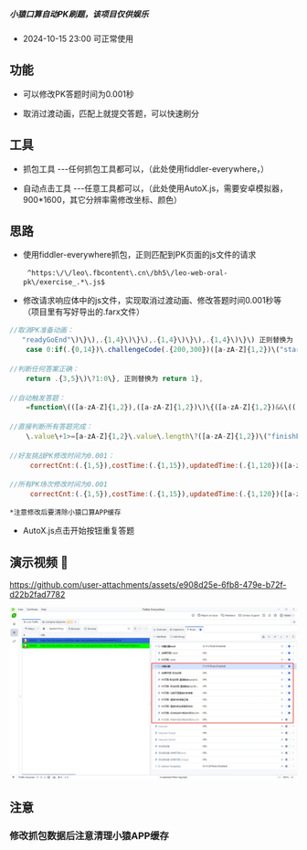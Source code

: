 
##### 小猿口算自动PK刷题，该项目仅供娱乐

  -  2024-10-15 23:00 可正常使用


## 功能

  -  可以修改PK答题时间为0.001秒
  
  -  取消过渡动画，匹配上就提交答题，可以快速刷分
  

## 工具

 - 抓包工具  ---任何抓包工具都可以，（此处使用fiddler-everywhere，）
  
 - 自动点击工具  ---任意工具都可以，（此处使用AutoX.js，需要安卓模拟器，900*1600，其它分辨率需修改坐标、颜色）

## 思路

 - 使用fiddler-everywhere抓包，正则匹配到PK页面的js文件的请求
   
        ^https:\/\/leo\.fbcontent\.cn\/bh5\/leo-web-oral-pk\/exercise_.*\.js$

 - 修改请求响应体中的js文件，实现取消过渡动画、修改答题时间0.001秒等（项目里有写好导出的.farx文件）
  ```javascript
//取消PK准备动画：
     "readyGoEnd"\)\}\),.{1,4}\)\}\),.{1,4}\)\}\),.{1,4}\)\}\) 正则替换为 "readyGoEnd")}),20)}),20)}),20)})
      case 0:if(.{0,14})\.challengeCode(.{200,300})([a-zA-Z]{1,2})\("startExercise"\); 正则替换为 case 0:$3("startExercise");if$1.challengeCode$2

//判断任何答案正确：
      return .{3,5}\)\?1:0\}, 正则替换为 return 1},

//自动触发答题：
      =function\(([a-zA-Z]{1,2}),([a-zA-Z]{1,2})\)\{([a-zA-Z]{1,2})&&\(([a-zA-Z]{1,2})\.value= 正则替换为 =function($1,$2){$2({ recognizeResult: "", pathPoints: [[]], answer: 1, showReductionFraction: 0 });$3&&($4.value=

//直接判断所有答题完成：
      \.value\+1>=[a-zA-Z]{1,2}\.value\.length\?([a-zA-Z]{1,2})\("finishExercise"\) 正则替换为 .value+1>=0?$1("finishExercise")

//好友挑战PK修改时间为0.001：
       correctCnt:(.{1,5}),costTime:(.{1,15}),updatedTime:(.{1,120})([a-zA-Z]{1,2})\.challengeCode  正则替换为  correctCnt:$1,costTime:$4.challengeCode?1:$2,updatedTime:$3$4.challengeCode

//所有PK场次修改时间为0.001
       correctCnt:(.{1,5}),costTime:(.{1,15}),updatedTime:(.{1,120})([a-zA-Z]{1,2})\.challengeCode   正则替换为  correctCnt:$1,costTime:1,updatedTime:$3$4.challengeCode

 ```

    *注意修改后要清除小猿口算APP缓存


 - AutoX.js点击开始按钮重复答题



## 演示视频 :movie_camera:
https://github.com/user-attachments/assets/e908d25e-6fb8-479e-b72f-d22b2fad7782


![fiddler-everywhere抓包替换js](./mp4/fiddler_20241015181548.png)


## 注意

### 修改抓包数据后注意清理小猿APP缓存




























